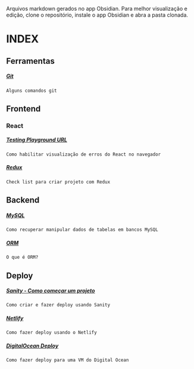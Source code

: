 Arquivos markdown gerados no app Obsidian. Para melhor visualização e edição, clone o repositório, instale o app Obsidian e abra a pasta clonada.

# INDEX

## Ferramentas

##### [Git](./Git.md)
	Alguns comandos git

## Frontend

### React
##### [Testing Playground URL](/Testing-Playground-URL.md)
	Como habilitar visualização de erros do React no navegador

##### [Redux](./React/Redux.md)
	Check list para criar projeto com Redux

## Backend

##### [MySQL](./MySQL.md)
	Como recuperar manipular dados de tabelas em bancos MySQL 

##### [ORM](./ORM.md) 
	O que é ORM?

## Deploy

##### [Sanity - Como começar um projeto](./Sanity/Sanity-Como-começar-um-projeto.md)
	Como criar e fazer deploy usando Sanity

##### [Netlify](./Netlify.md)
	Como fazer deploy usando o Netlify

##### [DigitalOcean Deploy](DigitalOcean.md)
	Como fazer deploy para uma VM do Digital Ocean
